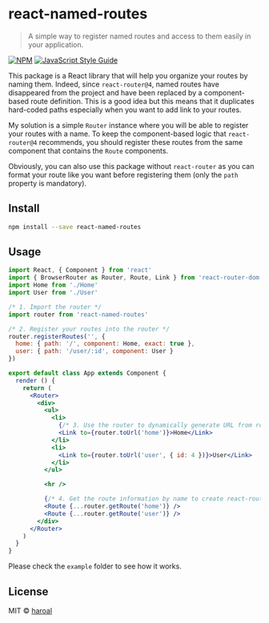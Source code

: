 # react-named-routes

> A simple way to register named routes and access to them easily in your application.

[![NPM](https://img.shields.io/npm/v/react-named-routes.svg)](https://www.npmjs.com/package/react-named-routes) [![JavaScript Style Guide](https://img.shields.io/badge/code_style-standard-brightgreen.svg)](https://standardjs.com)

This package is a React library that will help you organize your routes by naming them.
Indeed, since `react-router@4`, named routes have disappeared from the project and have been
replaced by a component-based route definition. This is a good idea but this means that
it duplicates hard-coded paths especially when you want to add link to your routes.

My solution is a simple `Router` instance where you will be able to register your routes with
a name. To keep the component-based logic that `react-router@4` recommends, you should register
these routes from the same component that contains the `Route` components.

Obviously, you can also use this package without `react-router` as you can format your route like
you want before registering them (only the `path` property is mandatory).


## Install

```bash
npm install --save react-named-routes
```

## Usage

```jsx
import React, { Component } from 'react'
import { BrowserRouter as Router, Route, Link } from 'react-router-dom'
import Home from './Home'
import User from './User'

/* 1. Import the router */
import router from 'react-named-routes'

/* 2. Register your routes into the router */
router.registerRoutes('', {
  home: { path: '/', component: Home, exact: true },
  user: { path: '/user/:id', component: User }
})

export default class App extends Component {
  render () {
    return (
      <Router>
        <div>
          <ul>
            <li>
              {/* 3. Use the router to dynamically generate URL from route name */}
              <Link to={router.toUrl('home')}>Home</Link>
            </li>
            <li>
              <Link to={router.toUrl('user', { id: 4 })}>User</Link>
            </li>
          </ul>

          <hr />

          {/* 4. Get the route information by name to create react-router Route components */}
          <Route {...router.getRoute('home')} />
          <Route {...router.getRoute('user')} />
        </div>
      </Router>
    )
  }
}

```

Please check the `example` folder to see how it works.

## License

MIT © [haroal](https://github.com/haroal)
